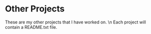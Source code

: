 # Other Projects
These are my other projects that I have worked on. \n
Each project will contain a README.txt file.
